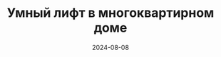 ---
title: Умный лифт в многоквартирном доме
url: https://habr.com/ru/companies/wirenboard/articles/834472/
cover: /img/articles/smart_elevator_apartment_building.webp
date: 2024-08-08
category: apartments
---